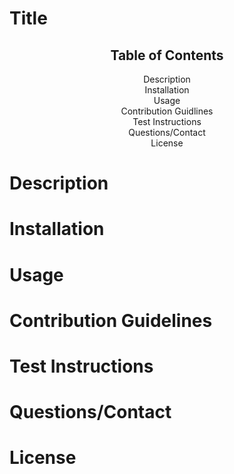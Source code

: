 # Title

## <center> Table of Contents </center>
<center> Description </center>
<center> Installation </center>
<center> Usage </center>
<center> Contribution Guidlines </center>
<center> Test Instructions </center>
<center> Questions/Contact </center>
<center> License </center>


# Description


# Installation


# Usage


# Contribution Guidelines


# Test Instructions


# Questions/Contact


# License

